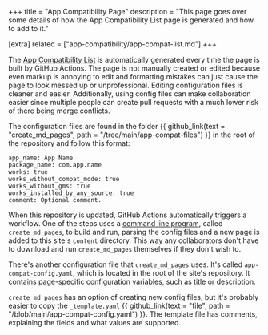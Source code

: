 +++
title = "App Compatibility Page"
description = "This page goes over some details of how the App Compatibility List page is generated and how to add to it."

[extra]
related = ["app-compatibility/app-compat-list.md"]
+++

The [App Compatibility List](@/app-compatibility/app-compat-list.md) is automatically generated every time the page is built by GitHub Actions. The page is not manually created or edited because even markup is annoying to edit and formatting mistakes can just cause the page to look messed up or unprofessional. Editing configuration files is cleaner and easier. Additionally, using config files can make collaboration easier since multiple people can create pull requests with a much lower risk of there being merge conflicts.

The configuration files are found in the folder {{ github_link(text = "create_md_pages", path = "/tree/main/app-compat-files") }} in the root of the repository and follow this format:

```
app_name: App Name
package_name: com.app.name
works: true
works_without_compat_mode: true
works_without_gms: true
works_installed_by_any_source: true
comment: Optional comment.
```

When this repository is updated, GitHub Actions automatically triggers a workflow. One of the steps uses a [command line program](https://github.com/other8026/create_md_pages), called `create_md_pages`, to build and run, parsing the config files and a new page is added to this site's `content` directory. This way any collaborators don't have to download and run `create_md_pages` themselves if they don't wish to.

There's another configuration file that `create_md_pages` uses. It's called `app-compat-config.yaml`, which is located in the root of the site's repository. It contains page-specific configuration variables, such as title or description.

`create_md_pages` has an option of creating new config files, but it's probably easier to copy the `_template.yaml` {{ github_link(text = "file", path = "/blob/main/app-compat-config.yaml") }}. The template file has comments, explaining the fields and what values are supported.